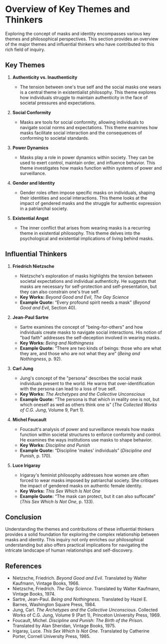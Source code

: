 # Overview of Key Themes and Thinkers

Exploring the concept of masks and identity encompasses various key themes and philosophical perspectives. This section provides
an overview of the major themes and influential thinkers who have contributed to this rich field of inquiry.

## Key Themes

1. **Authenticity vs. Inauthenticity**
   - The tension between one's true self and the social masks one wears is a central theme in existentialist philosophy. This theme explores how individuals struggle to maintain authenticity in the face of societal pressures and expectations.

2. **Social Conformity**
   - Masks are tools for social conformity, allowing individuals to navigate social norms and expectations. This theme examines how masks facilitate social interaction and the consequences of conforming to societal standards.

3. **Power Dynamics**
   - Masks play a role in power dynamics within society. They can be used to exert control, maintain order, and influence behavior. This theme investigates how masks function within systems of power and surveillance.

4. **Gender and Identity**
   - Gender roles often impose specific masks on individuals, shaping their identities and social interactions. This theme looks at the impact of gendered masks and the struggle for authentic expression in a patriarchal society.

5. **Existential Angst**
   - The inner conflict that arises from wearing masks is a recurring theme in existential philosophy. This theme delves into the psychological and existential implications of living behind masks.

## Influential Thinkers

1. **Friedrich Nietzsche**
   - Nietzsche's exploration of masks highlights the tension between societal expectations and individual authenticity. He suggests that masks are necessary for self-protection and self-presentation, but they can also constrain one's true self.
   - **Key Works:** *Beyond Good and Evil*, *The Gay Science*
   - **Example Quote:** “Every profound spirit needs a mask” (*Beyond Good and Evil*, Section 40).

2. **Jean-Paul Sartre**
   - Sartre examines the concept of "being-for-others" and how individuals create masks to navigate social interactions. His notion of "bad faith" addresses the self-deception involved in wearing masks.
   - **Key Works:** *Being and Nothingness*
   - **Example Quote:** “There are two kinds of beings: those who are what they are, and those who are not what they are” (*Being and Nothingness*, p. 92).

3. **Carl Jung**
   - Jung's concept of the "persona" describes the social mask individuals present to the world. He warns that over-identification with the persona can lead to a loss of true self.
   - **Key Works:** *The Archetypes and the Collective Unconscious*
   - **Example Quote:** “The persona is that which in reality one is not, but which oneself as well as others think one is” (*The Collected Works of C.G. Jung*, Volume 9, Part 1).

4. **Michel Foucault**
   - Foucault's analysis of power and surveillance reveals how masks function within societal structures to enforce conformity and control. He examines the ways institutions use masks to shape behavior.
   - **Key Works:** *Discipline and Punish*
   - **Example Quote:** “Discipline 'makes' individuals” (*Discipline and Punish*, p. 170).

5. **Luce Irigaray**
   - Irigaray's feminist philosophy addresses how women are often forced to wear masks imposed by patriarchal society. She critiques the impact of gendered masks on authentic female identity.
   - **Key Works:** *This Sex Which Is Not One*
   - **Example Quote:** “The mask can protect, but it can also suffocate” (*This Sex Which Is Not One*, p. 133).

## Conclusion

Understanding the themes and contributions of these influential thinkers provides a solid foundation for exploring the
complex relationship between masks and identity. This inquiry not only enriches our philosophical understanding but also offers
practical implications for navigating the intricate landscape of human relationships and self-discovery.

## References

- Nietzsche, Friedrich. *Beyond Good and Evil*. Translated by Walter Kaufmann, Vintage Books, 1966.
- Nietzsche, Friedrich. *The Gay Science*. Translated by Walter Kaufmann, Vintage Books, 1974.
- Sartre, Jean-Paul. *Being and Nothingness*. Translated by Hazel E. Barnes, Washington Square Press, 1984.
- Jung, Carl. *The Archetypes and the Collective Unconscious*. Collected Works of C.G. Jung, Volume 9 (Part 1), Princeton University Press, 1969.
- Foucault, Michel. *Discipline and Punish: The Birth of the Prison*. Translated by Alan Sheridan, Vintage Books, 1975.
- Irigaray, Luce. *This Sex Which Is Not One*. Translated by Catherine Porter, Cornell University Press, 1985.
